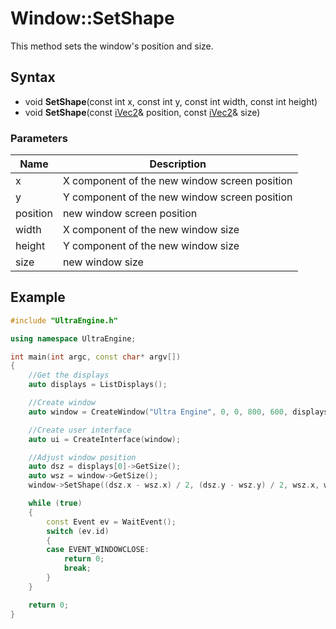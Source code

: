 # Window::SetShape #
This method sets the window's position and size.

## Syntax ##
- void **SetShape**(const int x, const int y, const int width, const int height)
- void **SetShape**(const [iVec2](iVec2.md)& position, const [iVec2](iVec2.md)& size)

### Parameters ###
| Name | Description |
| --- | --- |
| x | X component of the new window screen position |
| y | Y component of the new window screen position |
| position | new window screen position |
| width | X component of the new window size |
| height | Y component of the new window size |
| size | new window size |

## Example

```c++
#include "UltraEngine.h"

using namespace UltraEngine;

int main(int argc, const char* argv[])
{
    //Get the displays
    auto displays = ListDisplays();

    //Create window
    auto window = CreateWindow("Ultra Engine", 0, 0, 800, 600, displays[0]);

    //Create user interface
    auto ui = CreateInterface(window);

    //Adjust window position
    auto dsz = displays[0]->GetSize();
    auto wsz = window->GetSize();
    window->SetShape((dsz.x - wsz.x) / 2, (dsz.y - wsz.y) / 2, wsz.x, wsz.y);

    while (true)
    {
        const Event ev = WaitEvent();
        switch (ev.id)
        {
        case EVENT_WINDOWCLOSE:
            return 0;
            break;
        }
    }

    return 0;
}
```
